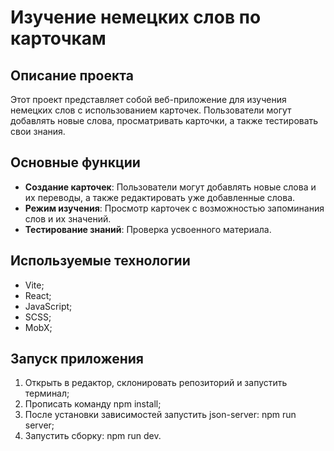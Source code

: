 # Изучение немецких слов по карточкам

## Описание проекта

Этот проект представляет собой веб-приложение для изучения немецких слов с использованием карточек. Пользователи могут добавлять новые слова, просматривать карточки, а также тестировать свои знания.

## Основные функции

- **Создание карточек**: Пользователи могут добавлять новые слова и их переводы, а также редактировать уже добавленные слова.
- **Режим изучения**: Просмотр карточек с возможностью запоминания слов и их значений.
- **Тестирование знаний**: Проверка усвоенного материала.

## Используемые технологии
  - Vite;
  - React;
  - JavaScript;
  - SCSS;
  - MobX;

## Запуск приложения 
1. Открыть в редактор, склонировать репозиторий и запустить терминал;
2. Прописать команду npm install;
3. После установки зависимостей запустить json-server: npm run server;
4. Запустить сборку: npm run dev.

